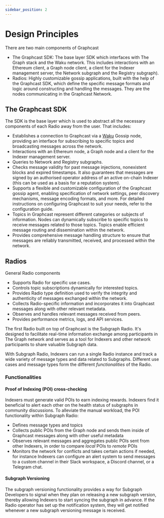 ```yaml
---
sidebar_position: 2
---
```


# Design Principles

There are two main components of Graphcast

- The Graphcast SDK: The base layer SDK which interfaces with The Graph stack and the Waku network. This includes interactions with an Ethereum client, a Graph node client, a client for the Indexer management server, the Network subgraph and the Registry subgraph).
- Radios: Highly customizable gossip applications, built with the help of the Graphcast SDK, which define the specific message formats and logic around constructing and handling the messages. They are the nodes communicating in the Graphcast Network.

## The Graphcast SDK

The SDK is the base layer which is used to abstract all the necessary components of each Radio away from the user. That includes:

- Establishes a connection to Graphcast via a [Waku](https://waku.org/) Gossip node, providing an interface for subscribing to specific topics and broadcasting messages across the network.
- Interactions with an Ethereum node, a Graph node and a client for the Indexer management server.
- Queries to Network and Registry subgraphs.
- Checks message validity for past message injections, nonexistent blocks and expired timestamps. It also guarantees that messages are signed by an authorised operator address of an active on-chain Indexer (this can be used as a basis for a reputation system).
- Supports a flexible and customizable configuration of the Graphcast gossip agent, enabling specification of network settings, peer discovery mechanisms, message encoding formats, and more. For detailed instructions on configuring Graphcast to suit your needs, refer to the configuration guide.
- Topics in Graphcast represent different categories or subjects of information. Nodes can dynamically subscribe to specific topics to receive messages related to those topics. Topics enable efficient message routing and dissemination within the network.
- Provides comprehensive message handling structure to ensure that messages are reliably transmitted, received, and processed within the network.

## Radios

General Radio components

- Supports Radio for specific use cases.
- Controls topic subscriptions dynamically for interested topics.
- Provides Radio type definition used to verify the integrity and authenticity of messages exchanged within the network.
- Collects Radio-specific information and incorporates it into Graphcast messages along with other relevant metadata.
- Observes and handles relevant messages received from peers.
- Provides performance metrics, logs, and API services.

The first Radio built on top of Graphcast is the Subgraph Radio. It's designed to facilitate real-time information exchange among participants in The Graph network and serves as a tool for Indexers and other network participants to share valuable Subgraph data.

With Subgraph Radio, Indexers can run a single Radio instance and track a wide variety of message types and data related to Subgraphs. Different use cases and message types form the different _functionalities_ of the Radio.

### Functionalities

#### Proof of Indexing (POI) cross-checking

Indexers must generate valid POIs to earn indexing rewards. Indexers find it beneficial to alert each other on the health status of subgraphs in community discussions. To alleviate the manual workload, the POI functionality within Subgraph Radio:

- Defines message types and topics
- Collects public POIs from the Graph node and sends them inside of Graphcast messages along with other useful metadata
- Observes relevant messages and aggregates public POIs sent from other Indexers, in order to compare _local_ POIs to _remote_ POIs
- Monitors the network for conflicts and takes certain actions if needed, for instance Indexers can configure an alert system to send messages to a custom channel in their Slack workspace, a Discord channel, or a Telegram chat.

#### Subgraph Versioning

The subgraph versioning functionality provides a way for Subgraph Developers to signal when they plan on releasing a new subgraph version, thereby allowing Indexers to start syncing the subgraph in advance. If the Radio operator has set up the notification system, they will get notified whenever a new subgraph versioning message is received.
